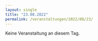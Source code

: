 ```yaml
---
layout: single
title: "23.08.2022"
permalink: /veranstaltungen/2022/08/23/
---
```


Keine Veranstaltung an diesem Tag.
